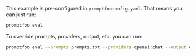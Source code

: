This example is pre-configured in `promptfooconfig.yaml`. That means you can just run:

```sh
promptfoo eval
```

To override prompts, providers, output, etc. you can run:

```sh
promptfoo eval --prompts prompts.txt --providers openai:chat --output output.json
```
